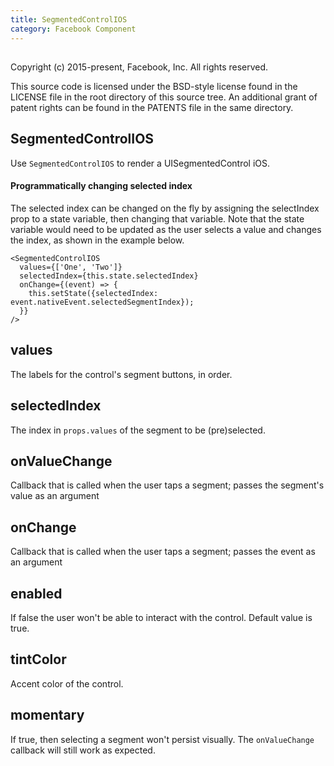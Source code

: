 ```yaml
---
title: SegmentedControlIOS
category: Facebook Component
---
```

<!-- Generated by documentation.js. Update this documentation by updating the source code. -->

## 

Copyright (c) 2015-present, Facebook, Inc.
All rights reserved.

This source code is licensed under the BSD-style license found in the
LICENSE file in the root directory of this source tree. An additional grant
of patent rights can be found in the PATENTS file in the same directory.

## SegmentedControlIOS

Use `SegmentedControlIOS` to render a UISegmentedControl iOS.

#### Programmatically changing selected index

The selected index can be changed on the fly by assigning the
selectIndex prop to a state variable, then changing that variable.
Note that the state variable would need to be updated as the user
selects a value and changes the index, as shown in the example below.

    <SegmentedControlIOS
      values={['One', 'Two']}
      selectedIndex={this.state.selectedIndex}
      onChange={(event) => {
        this.setState({selectedIndex: event.nativeEvent.selectedSegmentIndex});
      }}
    />

## values

The labels for the control's segment buttons, in order.

## selectedIndex

The index in `props.values` of the segment to be (pre)selected.

## onValueChange

Callback that is called when the user taps a segment;
passes the segment's value as an argument

## onChange

Callback that is called when the user taps a segment;
passes the event as an argument

## enabled

If false the user won't be able to interact with the control.
Default value is true.

## tintColor

Accent color of the control.

## momentary

If true, then selecting a segment won't persist visually.
The `onValueChange` callback will still work as expected.
